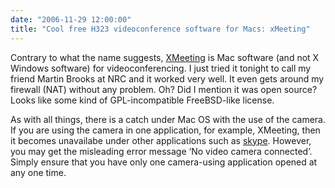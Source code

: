 ```yaml
---
date: "2006-11-29 12:00:00"
title: "Cool free H323 videoconference software for Macs: xMeeting"
---
```




Contrary to what the name suggests, [XMeeting](http://xmeeting.sourceforge.net/pages/downloads_xmeeting.php) is Mac software (and not X Windows software) for videoconferencing. I just tried it tonight to call my friend Martin Brooks at NRC and it worked very well. It even gets around my firewall (NAT) without any problem. Oh? Did I mention it was open source? Looks like some kind of GPL-incompatible FreeBSD-like license. 

As with all things, there is a catch under Mac OS with the use of the camera. If you are using the camera in one application, for example, XMeeting, then it becomes unavailabe under other applications such as [skype](https://www.skype.com). However, you may get the misleading error message &lsquo;No video camera connected&rsquo;. Simply ensure that you have only one camera-using application opened at any one time.

